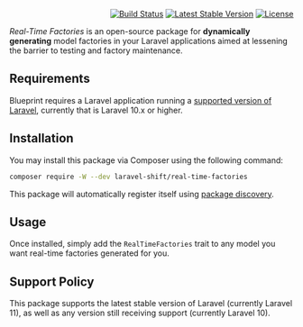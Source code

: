 <p align="right">
    <a href="https://github.com/laravel-shift/real-time-factories/actions"><img src="https://github.com/laravel-shift/real-time-factories/workflows/Build/badge.svg" alt="Build Status"></a>
    <a href="https://packagist.org/packages/laravel-shift/real-time-factories"><img src="https://poser.pugx.org/laravel-shift/real-time-factories/v/stable.svg" alt="Latest Stable Version"></a>
    <a href="https://github.com/badges/poser/blob/main/LICENSE"><img src="https://poser.pugx.org/laravel-shift/real-time-factories/license.svg" alt="License"></a>
</p>

_Real-Time Factories_ is an open-source package for **dynamically generating** model factories in your Laravel applications aimed at lessening the barrier to testing and factory maintenance.

## Requirements
Blueprint requires a Laravel application running a [supported version of Laravel](https://laravel.com/docs/releases#support-policy), currently that is Laravel 10.x or higher.


## Installation
You may install this package via Composer using the following command:

```sh
composer require -W --dev laravel-shift/real-time-factories
```

This package will automatically register itself using [package discovery](https://laravel.com/docs/packages#package-discovery).

## Usage
Once installed, simply add the `RealTimeFactories` trait to any model you want real-time factories generated for you.

## Support Policy
This package supports the latest stable version of Laravel (currently Laravel 11), as well as any version still receiving support (currently Laravel 10).

